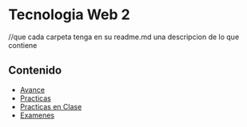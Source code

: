 <!-- realiza un readme sobre todo -->

# Tecnologia Web 2

//que cada carpeta tenga en su readme.md una descripcion de lo que contiene

## Contenido

- [Avance]()
- [Practicas]()
- [Practicas en Clase]()
- [Examenes]()
